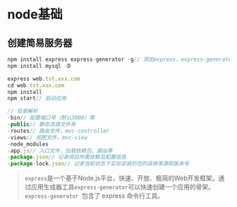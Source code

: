 # node基础

## 创建简易服务器

```js
npm install express express-generator -g// 添加express、express-generator至package.json dependencies依赖列表，npm5+ --save可选
npm install mysql -D

express web.tst.xxx.com
cd web.tst.xxx.com
npm install
npm start// 启动应用

// 目录解析
-bin// 配置端口号（默认3000）等
-public// 静态资源文件夹
-routes// 路由文件，mvc-controller
-views// 视图文件，mvc-view
-node_modules
-app.js// 入口文件，加载依赖包、路由等
-package.json// 记录项目所需依赖及配置信息
-package-lock.json// 记录当前状态下实际安装的包的具体来源和版本号
```

> `express`是一个基于Node.js平台，快速、开放、极简的Web开发框架。通过应用生成器工具`express-generator`可以快速创建一个应用的骨架。`express-generator `包含了 express 命令行工具。